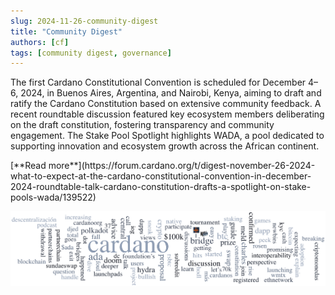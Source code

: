 ```yaml
---
slug: 2024-11-26-community-digest
title: "Community Digest"
authors: [cf]
tags: [community digest, governance]
---
```



The first Cardano Constitutional Convention is scheduled for December 4–6, 2024, in Buenos Aires, Argentina, and Nairobi, Kenya, aiming to draft and ratify the Cardano Constitution based on extensive community feedback. A recent roundtable discussion featured key ecosystem members deliberating on the draft constitution, fostering transparency and community engagement. The Stake Pool Spotlight highlights WADA, a pool dedicated to supporting innovation and ecosystem growth across the African continent.

<div style={{ textAlign: 'right' }}>
 [**Read more**](https://forum.cardano.org/t/digest-november-26-2024-what-to-expect-at-the-cardano-constitutional-convention-in-december-2024-roundtable-talk-cardano-constitution-drafts-a-spotlight-on-stake-pools-wada/139522) 
</div>

 ![community digest](./community-digest.png)

